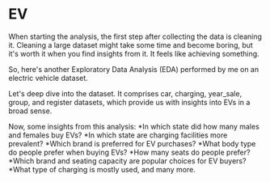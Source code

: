 # EV
When starting the analysis, the first step after collecting the data is cleaning it. Cleaning a large dataset might take some time and become boring, but it's worth it when you find insights from it. It feels like achieving something.

So, here's another Exploratory Data Analysis (EDA) performed by me on an electric vehicle dataset.

Let's deep dive into the dataset. It comprises car, charging, year_sale, group, and register datasets, which provide us with insights into EVs in a broad sense.

Now, some insights from this analysis:
*In which state did how many males and females buy EVs?
*In which state are charging facilities more prevalent?
*Which brand is preferred for EV purchases?
*What body type do people prefer when buying EVs?
*How many seats do people prefer?
*Which brand and seating capacity are popular choices for EV buyers?
*What type of charging is mostly used, and many more.

